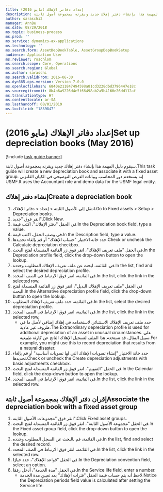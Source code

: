 ```yaml
---
title: إعداد دفاتر الإهلاك (مايو 2016)
description: سيقوم دليل المهمة هذا بإنشاء دفتر إهلاك جديد ويقرنه بمجموعة أصول ثابتة.
author: saraschi2
manager: AnnBe
ms.date: 08/29/2018
ms.topic: business-process
ms.prod: ''
ms.service: dynamics-ax-applications
ms.technology: ''
ms.search.form: AssetDepBookTable, AssetGroupDepBookSetup
audience: Application User
ms.reviewer: roschlom
ms.search.scope: Core, Operations
ms.search.region: Global
ms.author: saraschi
ms.search.validFrom: 2016-06-30
ms.dyn365.ops.version: Version 7.0.0
ms.openlocfilehash: 6840e211847494598a81cd3228dbd3796447e18c
ms.sourcegitcommit: 8b4b6a9226d4e5f66498ab2a5b4160e26dd112af
ms.translationtype: HT
ms.contentlocale: ar-SA
ms.lasthandoff: 08/01/2019
ms.locfileid: "1839847"
---
```

# <a name="set-up-depreciation-books-may-2016"></a><span data-ttu-id="c1763-103">إعداد دفاتر الإهلاك (مايو 2016)</span><span class="sxs-lookup"><span data-stu-id="c1763-103">Set up depreciation books (May 2016)</span></span>

[!include [task guide banner](../../includes/task-guide-banner.md)]

<span data-ttu-id="c1763-104">سيقوم دليل المهمة هذا بإنشاء دفتر إهلاك جديد ويقرنه بمجموعة أصول ثابتة.</span><span class="sxs-lookup"><span data-stu-id="c1763-104">This task guide will create a new depreciation book and associate it with a fixed asset group.</span></span>  <span data-ttu-id="c1763-105">إنه يستخدم دور المحاسب وبيانات العرض التوضيحي في الكيان القانوني USMF.</span><span class="sxs-lookup"><span data-stu-id="c1763-105">It uses the Accountant role and demo data for the USMF legal entity.</span></span>


## <a name="create-a-depreciation-book"></a><span data-ttu-id="c1763-106">إنشاء دفتر إهلاك</span><span class="sxs-lookup"><span data-stu-id="c1763-106">Create a depreciation book</span></span>
1. <span data-ttu-id="c1763-107">انتقل إلى الأصول الثابتة > إعداد > دفاتر الإهلاك.</span><span class="sxs-lookup"><span data-stu-id="c1763-107">Go to Fixed assets > Setup > Depreciation books.</span></span>
2. <span data-ttu-id="c1763-108">انقر فوق "جديد".</span><span class="sxs-lookup"><span data-stu-id="c1763-108">Click New.</span></span>
3. <span data-ttu-id="c1763-109">في الحقل "دفتر الإهلاك"، اكتب قيمة.</span><span class="sxs-lookup"><span data-stu-id="c1763-109">In the Depreciation book field, type a value.</span></span>
4. <span data-ttu-id="c1763-110">في وصف الحقل، اكتب قيمة.</span><span class="sxs-lookup"><span data-stu-id="c1763-110">In the Description field, type a value.</span></span>
5. <span data-ttu-id="c1763-111">حدد خانة الاختيار "حساب الإهلاك‬" أو قم بإلغاء تحديدها.</span><span class="sxs-lookup"><span data-stu-id="c1763-111">Check or uncheck the Calculate depreciation checkbox.</span></span>
6. <span data-ttu-id="c1763-112">في الحقل "ملف تعريف الإهلاك"، انقر فوق زر القائمة المنسدلة لفتح البحث.</span><span class="sxs-lookup"><span data-stu-id="c1763-112">In the Depreciation profile field, click the drop-down button to open the lookup.</span></span>
7. <span data-ttu-id="c1763-113">في القائمة، ابحث عن ملف تعريف الإهلاك المطلوب وحدده.</span><span class="sxs-lookup"><span data-stu-id="c1763-113">In the list, find and select the desired depreciation profile.</span></span>
8. <span data-ttu-id="c1763-114">في القائمة، انقر فوق الارتباط في الصف المحدد.</span><span class="sxs-lookup"><span data-stu-id="c1763-114">In the list, click the link in the selected row.</span></span>
9. <span data-ttu-id="c1763-115">في الحقل "ملف تعريف الإهلاك البديل"، انقر فوق زر القائمة المنسدلة لفتح البحث.</span><span class="sxs-lookup"><span data-stu-id="c1763-115">In the Alternative depreciation profile field, click the drop-down button to open the lookup.</span></span>
10. <span data-ttu-id="c1763-116">في القائمة، حدد ملف تعريف الإهلاك المطلوب.</span><span class="sxs-lookup"><span data-stu-id="c1763-116">In the list, select the desired depreciation profile.</span></span>
11. <span data-ttu-id="c1763-117">في القائمة، انقر فوق الارتباط في الصف المحدد.</span><span class="sxs-lookup"><span data-stu-id="c1763-117">In the list, click the link in the selected row.</span></span>
    * <span data-ttu-id="c1763-118">حدد ملف تعريف الإهلاك الاستثنائي‬ لاستخدامه في إهلاك إضافي لأصل ما في ظروف غير عادية.</span><span class="sxs-lookup"><span data-stu-id="c1763-118">The Extraordinary depreciation profile is used for additional depreciation of an asset in unusual circumstances.</span></span> <span data-ttu-id="c1763-119">على سبيل المثال، قد تستخدم هذا الملف لتسجيل الإهلاك الناتج عن كارثة طبيعية.</span><span class="sxs-lookup"><span data-stu-id="c1763-119">For example, you might use this to record depreciation that results from a natural disaster.</span></span>  
12. <span data-ttu-id="c1763-120">حدد خانة الاختيار "إنشاء تسويات الإهلاك التي لها تسويات أساسية‬" أو قم بإلغاء تحديدها.</span><span class="sxs-lookup"><span data-stu-id="c1763-120">Check or uncheck the Create depreciation adjustments with basis adjustments checkbox.</span></span>
13. <span data-ttu-id="c1763-121">في الحقل "التقويم"، انقر فوق زر القائمة المنسدلة لفتح البحث.</span><span class="sxs-lookup"><span data-stu-id="c1763-121">In the Calendar field, click the drop-down button to open the lookup.</span></span>
14. <span data-ttu-id="c1763-122">في القائمة، انقر فوق الارتباط في الصف المحدد.</span><span class="sxs-lookup"><span data-stu-id="c1763-122">In the list, click the link in the selected row.</span></span>

## <a name="associate-the-depreciation-book-with-a-fixed-asset-group"></a><span data-ttu-id="c1763-123">إقران دفتر الإهلاك بمجموعة أصول ثابتة</span><span class="sxs-lookup"><span data-stu-id="c1763-123">Associate the depreciation book with a fixed asset group</span></span>
1. <span data-ttu-id="c1763-124">انقر فوق "مجموعات الأصول الثابتة".</span><span class="sxs-lookup"><span data-stu-id="c1763-124">Click Fixed asset groups.</span></span>
2. <span data-ttu-id="c1763-125">في الحقل "مجموعة الأصول الثابتة‬"، انقر فوق زر القائمة المنسدلة لفتح البحث.</span><span class="sxs-lookup"><span data-stu-id="c1763-125">In the Fixed asset group field, click the drop-down button to open the lookup.</span></span>
3. <span data-ttu-id="c1763-126">في القائمة، قم بالبحث عن السجل المطلوب وحدده.</span><span class="sxs-lookup"><span data-stu-id="c1763-126">In the list, find and select the desired record.</span></span>
4. <span data-ttu-id="c1763-127">في القائمة، انقر فوق الارتباط في الصف المحدد.</span><span class="sxs-lookup"><span data-stu-id="c1763-127">In the list, click the link in the selected row.</span></span>
5. <span data-ttu-id="c1763-128">في الحقل "قواعد الإهلاك‬‬"، حدد خيارًا.</span><span class="sxs-lookup"><span data-stu-id="c1763-128">In the Depreciation convention field, select an option.</span></span>
6. <span data-ttu-id="c1763-129">في الحقل "مدة الخدمة‬"، أدخل رقمًا.</span><span class="sxs-lookup"><span data-stu-id="c1763-129">In the Service life field, enter a number.</span></span>
    * <span data-ttu-id="c1763-130">لاحظ أنه يتم حساب قيمة الحقل "فترات الإهلاك" بعد تعيين مدة الخدمة.</span><span class="sxs-lookup"><span data-stu-id="c1763-130">Notice the Depreciation periods field value is calculated after setting the Service life.</span></span>  

